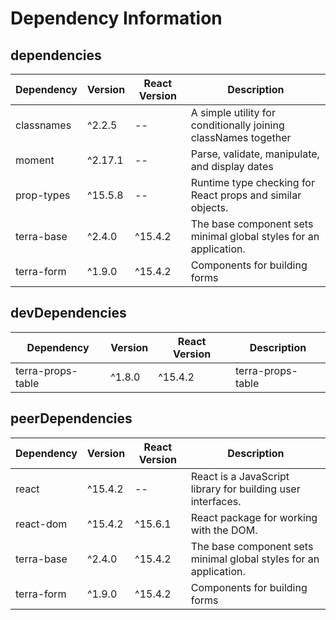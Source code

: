 # Dependency Information

## dependencies
| Dependency | Version | React Version | Description |
|-|-|-|-|
| classnames | ^2.2.5 | -- | A simple utility for conditionally joining classNames together |
| moment | ^2.17.1 | -- | Parse, validate, manipulate, and display dates |
| prop-types | ^15.5.8 | -- | Runtime type checking for React props and similar objects. |
| terra-base | ^2.4.0 | ^15.4.2 | The base component sets minimal global styles for an application. |
| terra-form | ^1.9.0 | ^15.4.2 | Components for building forms |

## devDependencies
| Dependency | Version | React Version | Description |
|-|-|-|-|
| terra-props-table | ^1.8.0 | ^15.4.2 | terra-props-table |

## peerDependencies
| Dependency | Version | React Version | Description |
|-|-|-|-|
| react | ^15.4.2 | -- | React is a JavaScript library for building user interfaces. |
| react-dom | ^15.4.2 | ^15.6.1 | React package for working with the DOM. |
| terra-base | ^2.4.0 | ^15.4.2 | The base component sets minimal global styles for an application. |
| terra-form | ^1.9.0 | ^15.4.2 | Components for building forms |
